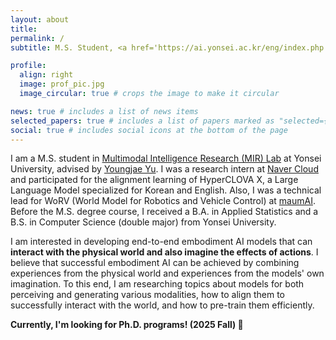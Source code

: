 ```yaml
---
layout: about
title: 
permalink: /
subtitle: M.S. Student, <a href='https://ai.yonsei.ac.kr/eng/index.php'>Yonsei University</a>

profile:
  align: right
  image: prof_pic.jpg
  image_circular: true # crops the image to make it circular

news: true # includes a list of news items
selected_papers: true # includes a list of papers marked as "selected={true}"
social: true # includes social icons at the bottom of the page
---
```


I am a M.S. student in [Multimodal Intelligence Research (MIR) Lab](https://mirlab.yonsei.ac.kr) at Yonsei University, advised by [Youngjae Yu](https://yj-yu.github.io/home/). I was a research intern at [Naver Cloud](https://www.navercloudcorp.com/lang/en/) and participated for the alignment learning of HyperCLOVA X, a Large Language Model specialized for Korean and English. Also, I was a technical lead for WoRV (World Model for Robotics and Vehicle Control) at [maumAI](https://maum.ai/). Before the M.S. degree course, I received a B.A. in Applied Statistics and a B.S. in Computer Science (double major) from Yonsei University.

I am interested in developing end-to-end embodiment AI models that can **interact with the physical world and also imagine the effects of actions**. I believe that successful embodiment AI can be achieved by combining experiences from the physical world and experiences from the models' own imagination. To this end, I am researching topics about models for both perceiving and generating various modalities, how to align them to successfully interact with the world, and how to pre-train them efficiently.

**Currently, I'm looking for Ph.D. programs! (2025 Fall) 🙌**
